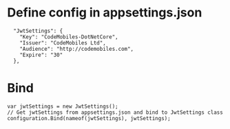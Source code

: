 # Define config in appsettings.json

```
  "JwtSettings": {
    "Key": "CodeMobiles-DotNetCore",
    "Issuer": "CodeMobiles Ltd",
    "Audience": "http://codemobiles.com",
    "Expire": "30"
  },
```

# Bind

```
var jwtSettings = new JwtSettings();
// Get jwtSettings from appsettings.json and bind to JwtSettings class
configuration.Bind(nameof(jwtSettings), jwtSettings);
```
